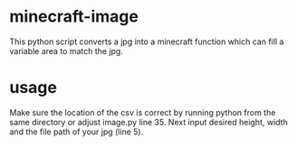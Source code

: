 # minecraft-image
This python script converts a jpg into a minecraft function which can fill a variable area to match the jpg.

# usage
Make sure the location of the csv is correct by running python from the same directory or adjust image.py line 35. Next input desired height, width and the file path of your jpg (line 5).

